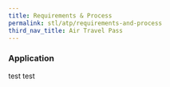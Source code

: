 ```yaml
---
title: Requirements & Process
permalink: stl/atp/requirements-and-process
third_nav_title: Air Travel Pass
---
```


### **Application**

test test
